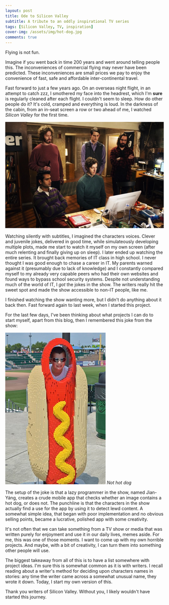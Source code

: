 ```yaml
---
layout: post
title: Ode to Silicon Valley
subtitle: A tribute to an oddly inspirational TV series
tags: [Silicon Valley, TV, inspiration]
cover-img: /assets/img/hot-dog.jpg
comments: true
---
```


Flying is not fun.

Imagine if you went back in time 200 years and went around telling people this. The inconveniences of commercial flying may never have been predicted. These inconveniences are small prices we pay to enjoy the convenience of fast, safe and affordable inter-continental travel.

Fast forward to just a few years ago. On an overseas night flight, in an attempt to catch zzz, I smothered my face into the headrest, which I'm **sure** is regularly cleaned after each flight. I couldn't seem to sleep. How do other people do it? It's cold, cramped and everything is loud. In the darkness of the cabin, from an in-seat screen a row or two ahead of me, I watched _Silicon Valley_ for the first time.

![Silicon Valley](/assets/img/silicon-valley.jpg)

Watching silently with subtitles, I imagined the characters voices. Clever and juvenile jokes, delivered in good time, while simulateously developing multiple plots, made me start to watch it myself on my own screen (after much relenting and finally giving up on sleep). I later ended up watching the entire series. It brought back memories of IT class in high school. I never thought I was good enough to chase a career in IT. My parents warned against it (presumably due to lack of knowledge) and I constantly compared myself to my already very capable peers who had their own websites and found ways to bypass school security systems. Despite not understanding much of the world of IT, I _got_ the jokes in the show. The writers really hit the sweet spot and made the show accessible to non-IT people, like me.

I finished watching the show wanting more, but I didn't do anything about it back then. Fast forward again to last week, when I started this project.

For the last few days, I've been thinking about what projects I can do to start myself, apart from this blog, then I remembered this joke from the show:

![Hot dog/not hot dog](/assets/img/hot-dog.jpg)
_Not hot dog_

The setup of the joke is that a lazy programmer in the show, named Jìan-Yáng, creates a crude mobile app that checks whether an image contains a hot dog, or does not. The punchline is that the characters in the show actually find a use for the app by using it to detect lewd content. A somewhat simple idea, that began with poor implementation and no obvious selling points, became a lucrative, polished app with some creativity.

It's not often that we can take something from a TV show or media that was written purely for enjoyment and use it in our daily lives, memes aside. For me, this was one of those moments. I want to come up with my own horrible projects. And maybe, with a bit of creativity, I can turn them into something other people will use.

The biggest takeaway from all of this is to have a list somewhere with project ideas. I'm sure this is somewhat common as it is with writers. I recall reading about a writer's method for deciding upon characters names in stories: any time the writer came across a somewhat unusual name, they wrote it down. Today, I start my own version of this.

Thank you writers of Silicon Valley. Without you, I likely wouldn't have started this journey.